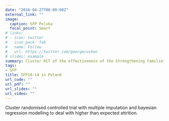 ```yaml
---
date: "2016-04-27T00:00:00Z"
external_link: ""
image:
  caption: SFP Polska
  focal_point: Smart
# links:
# - icon: twitter
#   icon_pack: fab
#   name: Follow
#   url: https://twitter.com/georgecushen
# slides: example
summary: Cluster RCT of the effectiveness of the Strengthening Families Programme 10-14 in Poland
tags:
- SFP
title: SFP10-14 in Poland
url_code: ""
url_pdf: ""
url_slides: ""
url_video: ""
---
```


Cluster randomised controlled trial with multiple imputation and bayesian regression modelling to deal with higher than expected attrition. 
